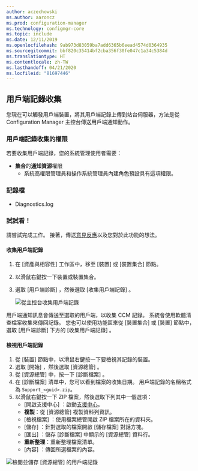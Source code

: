 ```yaml
---
author: aczechowski
ms.author: aaroncz
ms.prod: configuration-manager
ms.technology: configmgr-core
ms.topic: include
ms.date: 12/11/2019
ms.openlocfilehash: 9ab973d83059ba7add6365b6eead4574d0364935
ms.sourcegitcommit: bbf820c35414bf2cba356f30fe047c1a34c5384d
ms.translationtype: HT
ms.contentlocale: zh-TW
ms.lasthandoff: 04/21/2020
ms.locfileid: "81697446"
---
```

## <a name="client-log-collection"></a>用戶端記錄收集
<!--4226618-->
您現在可以觸發用戶端裝置，將其用戶端記錄上傳到站台伺服器，方法是從 Configuration Manager 主控台傳送用戶端通知動作。

### <a name="permissions-for-client-log-collection"></a>用戶端記錄收集的權限

若要收集用戶端記錄，您的系統管理使用者需要：

- **集合**的**通知資源**權限
  - 系統高權限管理員和操作系統管理員內建角色預設具有這項權限。 


### <a name="log-files"></a>記錄檔

- Diagnostics.log


### <a name="try-it-out"></a>試試看！

請嘗試完成工作。 接著，傳送[意見反應](../../../../understand/find-help.md#product-feedback)以及您對於此功能的想法。

#### <a name="collect-client-logs"></a>收集用戶端記錄

1. 在 [資產與相容性]  工作區中，移至 [裝置]  或 [裝置集合]  節點。 
1. 以滑鼠右鍵按一下裝置或裝置集合。
1. 選取 [用戶端診斷]  ，然後選取 [收集用戶端記錄]  。

   ![從主控台收集用戶端記錄](../../media/4226618-collect-client-logs.png)

用戶端通知訊息會傳送至選取的用戶端，以收集 CCM 記錄。 系統會使用軟體清查檔案收集來傳回記錄。 您也可以使用功能區來從 [裝置集合]  或 [裝置]  節點中，選取 [用戶端診斷]  下方的 [收集用戶端記錄]  。


#### <a name="view-client-logs"></a>檢視用戶端記錄

1. 從 [裝置]  節點中，以滑鼠右鍵按一下要檢視其記錄的裝置。
1. 選取 [開始]  ，然後選取 [資源總管]  。
1. 從 [資源總管]  中，按一下 [診斷檔案]  。
1. 在 [診斷檔案]  清單中，您可以看到檔案的收集日期。 用戶端記錄的名稱格式為 `Support_<guid>.zip`。
1. 以滑鼠右鍵按一下 ZIP 檔案，然後選取下列其中一個選項：
    - [開啟支援中心]  ：啟動[支援中心](../../../../support/support-center.md)。
    - **複製**：從 [資源總管] 複製資料列資訊。
    - [檢視檔案]  ：使用檔案總管開啟 ZIP 檔案所在的資料夾。
    - [儲存]  ：針對選取的檔案開啟 [儲存檔案] 對話方塊。
    - [匯出]  ：儲存 [診斷檔案]  中顯示的 [資源總管] 資料行。
    - **重新整理**：重新整理檔案清單。
    - [內容]  ：傳回所選檔案的內容。 

![檢閱並儲存 [資源總管] 的用戶端記錄](../../media/4226618-view-collected-client-logs.png)
